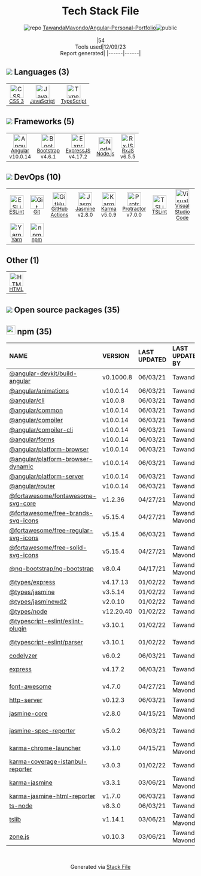 <!--
&lt;--- Readme.md Snippet without images Start ---&gt;
## Tech Stack
TawandaMavondo/Angular-Personal-Portfolio is built on the following main stack:

- [Jasmine](http://jasmine.github.io/) – Javascript Testing Framework
- [Node.js](http://nodejs.org/) – Frameworks (Full Stack)
- [Bootstrap](http://getbootstrap.com/) – Front-End Frameworks
- [ExpressJS](http://expressjs.com/) – Microframeworks (Backend)
- [JavaScript](https://developer.mozilla.org/en-US/docs/Web/JavaScript) – Languages
- [Karma](http://karma-runner.github.io/) – Browser Testing
- [TypeScript](http://www.typescriptlang.org) – Languages
- [Protractor](http://angular.github.io/protractor) – Javascript Testing Framework
- [RxJS](http://reactivex.io/rxjs/) – Concurrency Frameworks
- [ESLint](http://eslint.org/) – Code Review
- [Angular](https://angular.io) – Javascript MVC Frameworks
- [Visual Studio Code](https://code.visualstudio.com/) – Text Editor
- [TSLint](https://github.com/palantir/tslint) – Code Review
- [Yarn](https://yarnpkg.com/) – Front End Package Manager
- [GitHub Actions](https://github.com/features/actions) – Continuous Integration

Full tech stack [here](/techstack.md)

&lt;--- Readme.md Snippet without images End ---&gt;

&lt;--- Readme.md Snippet with images Start ---&gt;
## Tech Stack
TawandaMavondo/Angular-Personal-Portfolio is built on the following main stack:

- <img width='25' height='25' src='https://img.stackshare.io/service/831/7c0b595409af531b9cdeb07f8c513e8b.png' alt='Jasmine'/> [Jasmine](http://jasmine.github.io/) – Javascript Testing Framework
- <img width='25' height='25' src='https://img.stackshare.io/service/1011/n1JRsFeB_400x400.png' alt='Node.js'/> [Node.js](http://nodejs.org/) – Frameworks (Full Stack)
- <img width='25' height='25' src='https://img.stackshare.io/service/1101/C9QJ7V3X.png' alt='Bootstrap'/> [Bootstrap](http://getbootstrap.com/) – Front-End Frameworks
- <img width='25' height='25' src='https://img.stackshare.io/service/1163/hashtag.png' alt='ExpressJS'/> [ExpressJS](http://expressjs.com/) – Microframeworks (Backend)
- <img width='25' height='25' src='https://img.stackshare.io/service/1209/javascript.jpeg' alt='JavaScript'/> [JavaScript](https://developer.mozilla.org/en-US/docs/Web/JavaScript) – Languages
- <img width='25' height='25' src='https://img.stackshare.io/service/1420/TidYGd6a.png' alt='Karma'/> [Karma](http://karma-runner.github.io/) – Browser Testing
- <img width='25' height='25' src='https://img.stackshare.io/service/1612/bynNY5dJ.jpg' alt='TypeScript'/> [TypeScript](http://www.typescriptlang.org) – Languages
- <img width='25' height='25' src='https://img.stackshare.io/service/1754/protractor-logo1.png' alt='Protractor'/> [Protractor](http://angular.github.io/protractor) – Javascript Testing Framework
- <img width='25' height='25' src='https://img.stackshare.io/service/1796/984368.png' alt='RxJS'/> [RxJS](http://reactivex.io/rxjs/) – Concurrency Frameworks
- <img width='25' height='25' src='https://img.stackshare.io/service/3337/Q4L7Jncy.jpg' alt='ESLint'/> [ESLint](http://eslint.org/) – Code Review
- <img width='25' height='25' src='https://img.stackshare.io/service/3745/cb8U-gL6_400x400.jpg' alt='Angular'/> [Angular](https://angular.io) – Javascript MVC Frameworks
- <img width='25' height='25' src='https://img.stackshare.io/service/4202/Visual_Studio_Code_logo.png' alt='Visual Studio Code'/> [Visual Studio Code](https://code.visualstudio.com/) – Text Editor
- <img width='25' height='25' src='https://img.stackshare.io/service/5561/303157.png' alt='TSLint'/> [TSLint](https://github.com/palantir/tslint) – Code Review
- <img width='25' height='25' src='https://img.stackshare.io/service/5848/44mC-kJ3.jpg' alt='Yarn'/> [Yarn](https://yarnpkg.com/) – Front End Package Manager
- <img width='25' height='25' src='https://img.stackshare.io/service/11563/actions.png' alt='GitHub Actions'/> [GitHub Actions](https://github.com/features/actions) – Continuous Integration

Full tech stack [here](/techstack.md)

&lt;--- Readme.md Snippet with images End ---&gt;
-->
<div align="center">

# Tech Stack File
![](https://img.stackshare.io/repo.svg "repo") [TawandaMavondo/Angular-Personal-Portfolio](https://github.com/TawandaMavondo/Angular-Personal-Portfolio)![](https://img.stackshare.io/public_badge.svg "public")
<br/><br/>
|54<br/>Tools used|12/09/23 <br/>Report generated|
|------|------|
</div>

## <img src='https://img.stackshare.io/languages.svg'/> Languages (3)
<table><tr>
  <td align='center'>
  <img width='36' height='36' src='https://img.stackshare.io/service/6727/css.png' alt='CSS 3'>
  <br>
  <sub><a href="https://developer.mozilla.org/en-US/docs/Web/CSS/CSS3">CSS 3</a></sub>
  <br>
  <sub></sub>
</td>

<td align='center'>
  <img width='36' height='36' src='https://img.stackshare.io/service/1209/javascript.jpeg' alt='JavaScript'>
  <br>
  <sub><a href="https://developer.mozilla.org/en-US/docs/Web/JavaScript">JavaScript</a></sub>
  <br>
  <sub></sub>
</td>

<td align='center'>
  <img width='36' height='36' src='https://img.stackshare.io/service/1612/bynNY5dJ.jpg' alt='TypeScript'>
  <br>
  <sub><a href="http://www.typescriptlang.org">TypeScript</a></sub>
  <br>
  <sub></sub>
</td>

</tr>
</table>

## <img src='https://img.stackshare.io/frameworks.svg'/> Frameworks (5)
<table><tr>
  <td align='center'>
  <img width='36' height='36' src='https://img.stackshare.io/service/3745/cb8U-gL6_400x400.jpg' alt='Angular'>
  <br>
  <sub><a href="https://angular.io">Angular</a></sub>
  <br>
  <sub>v10.0.14</sub>
</td>

<td align='center'>
  <img width='36' height='36' src='https://img.stackshare.io/service/1101/C9QJ7V3X.png' alt='Bootstrap'>
  <br>
  <sub><a href="http://getbootstrap.com/">Bootstrap</a></sub>
  <br>
  <sub>v4.6.1</sub>
</td>

<td align='center'>
  <img width='36' height='36' src='https://img.stackshare.io/service/1163/hashtag.png' alt='ExpressJS'>
  <br>
  <sub><a href="http://expressjs.com/">ExpressJS</a></sub>
  <br>
  <sub>v4.17.2</sub>
</td>

<td align='center'>
  <img width='36' height='36' src='https://img.stackshare.io/service/1011/n1JRsFeB_400x400.png' alt='Node.js'>
  <br>
  <sub><a href="http://nodejs.org/">Node.js</a></sub>
  <br>
  <sub></sub>
</td>

<td align='center'>
  <img width='36' height='36' src='https://img.stackshare.io/service/1796/984368.png' alt='RxJS'>
  <br>
  <sub><a href="http://reactivex.io/rxjs/">RxJS</a></sub>
  <br>
  <sub>v6.5.5</sub>
</td>

</tr>
</table>

## <img src='https://img.stackshare.io/devops.svg'/> DevOps (10)
<table><tr>
  <td align='center'>
  <img width='36' height='36' src='https://img.stackshare.io/service/3337/Q4L7Jncy.jpg' alt='ESLint'>
  <br>
  <sub><a href="http://eslint.org/">ESLint</a></sub>
  <br>
  <sub></sub>
</td>

<td align='center'>
  <img width='36' height='36' src='https://img.stackshare.io/service/1046/git.png' alt='Git'>
  <br>
  <sub><a href="http://git-scm.com/">Git</a></sub>
  <br>
  <sub></sub>
</td>

<td align='center'>
  <img width='36' height='36' src='https://img.stackshare.io/service/11563/actions.png' alt='GitHub Actions'>
  <br>
  <sub><a href="https://github.com/features/actions">GitHub Actions</a></sub>
  <br>
  <sub></sub>
</td>

<td align='center'>
  <img width='36' height='36' src='https://img.stackshare.io/service/831/7c0b595409af531b9cdeb07f8c513e8b.png' alt='Jasmine'>
  <br>
  <sub><a href="http://jasmine.github.io/">Jasmine</a></sub>
  <br>
  <sub>v2.8.0</sub>
</td>

<td align='center'>
  <img width='36' height='36' src='https://img.stackshare.io/service/1420/TidYGd6a.png' alt='Karma'>
  <br>
  <sub><a href="http://karma-runner.github.io/">Karma</a></sub>
  <br>
  <sub>v5.0.9</sub>
</td>

<td align='center'>
  <img width='36' height='36' src='https://img.stackshare.io/service/1754/protractor-logo1.png' alt='Protractor'>
  <br>
  <sub><a href="http://angular.github.io/protractor">Protractor</a></sub>
  <br>
  <sub>v7.0.0</sub>
</td>

<td align='center'>
  <img width='36' height='36' src='https://img.stackshare.io/service/5561/303157.png' alt='TSLint'>
  <br>
  <sub><a href="https://github.com/palantir/tslint">TSLint</a></sub>
  <br>
  <sub></sub>
</td>

<td align='center'>
  <img width='36' height='36' src='https://img.stackshare.io/service/4202/Visual_Studio_Code_logo.png' alt='Visual Studio Code'>
  <br>
  <sub><a href="https://code.visualstudio.com/">Visual Studio Code</a></sub>
  <br>
  <sub></sub>
</td>

</tr>
<tr>
  <td align='center'>
  <img width='36' height='36' src='https://img.stackshare.io/service/5848/44mC-kJ3.jpg' alt='Yarn'>
  <br>
  <sub><a href="https://yarnpkg.com/">Yarn</a></sub>
  <br>
  <sub></sub>
</td>

<td align='center'>
  <img width='36' height='36' src='https://img.stackshare.io/service/1120/lejvzrnlpb308aftn31u.png' alt='npm'>
  <br>
  <sub><a href="https://www.npmjs.com/">npm</a></sub>
  <br>
  <sub></sub>
</td>

</tr>
</table>

## Other (1)
<table><tr>
  <td align='center'>
  <img width='36' height='36' src='https://img.stackshare.io/service/2270/no-img-open-source.png' alt='HTML'>
  <br>
  <sub><a href="http://">HTML</a></sub>
  <br>
  <sub></sub>
</td>

</tr>
</table>


## <img src='https://img.stackshare.io/group.svg' /> Open source packages (35)</h2>

## <img width='24' height='24' src='https://img.stackshare.io/service/1120/lejvzrnlpb308aftn31u.png'/> npm (35)

|NAME|VERSION|LAST UPDATED|LAST UPDATED BY|LICENSE|VULNERABILITIES|
|:------|:------|:------|:------|:------|:------|
|[@angular-devkit/build-angular](https://www.npmjs.com/@angular-devkit/build-angular)|v0.1000.8|06/03/21|Tawanda |MIT|N/A|
|[@angular/animations](https://www.npmjs.com/@angular/animations)|v10.0.14|06/03/21|Tawanda |MIT|N/A|
|[@angular/cli](https://www.npmjs.com/@angular/cli)|v10.0.8|06/03/21|Tawanda |MIT|N/A|
|[@angular/common](https://www.npmjs.com/@angular/common)|v10.0.14|06/03/21|Tawanda |MIT|N/A|
|[@angular/compiler](https://www.npmjs.com/@angular/compiler)|v10.0.14|06/03/21|Tawanda |MIT|N/A|
|[@angular/compiler-cli](https://www.npmjs.com/@angular/compiler-cli)|v10.0.14|06/03/21|Tawanda |MIT|N/A|
|[@angular/forms](https://www.npmjs.com/@angular/forms)|v10.0.14|06/03/21|Tawanda |MIT|N/A|
|[@angular/platform-browser](https://www.npmjs.com/@angular/platform-browser)|v10.0.14|06/03/21|Tawanda |MIT|N/A|
|[@angular/platform-browser-dynamic](https://www.npmjs.com/@angular/platform-browser-dynamic)|v10.0.14|06/03/21|Tawanda |MIT|N/A|
|[@angular/platform-server](https://www.npmjs.com/@angular/platform-server)|v10.0.14|06/03/21|Tawanda |MIT|N/A|
|[@angular/router](https://www.npmjs.com/@angular/router)|v10.0.14|06/03/21|Tawanda |MIT|N/A|
|[@fortawesome/fontawesome-svg-core](https://www.npmjs.com/@fortawesome/fontawesome-svg-core)|v1.2.36|04/27/21|Tawanda Mavondo |MIT|N/A|
|[@fortawesome/free-brands-svg-icons](https://www.npmjs.com/@fortawesome/free-brands-svg-icons)|v5.15.4|04/27/21|Tawanda Mavondo |CC-BY-4.0,MIT|N/A|
|[@fortawesome/free-regular-svg-icons](https://www.npmjs.com/@fortawesome/free-regular-svg-icons)|v5.15.4|06/03/21|Tawanda |CC-BY-4.0,MIT|N/A|
|[@fortawesome/free-solid-svg-icons](https://www.npmjs.com/@fortawesome/free-solid-svg-icons)|v5.15.4|04/27/21|Tawanda Mavondo |CC-BY-4.0,MIT|N/A|
|[@ng-bootstrap/ng-bootstrap](https://www.npmjs.com/@ng-bootstrap/ng-bootstrap)|v8.0.4|04/17/21|Tawanda Mavondo |MIT|N/A|
|[@types/express](https://www.npmjs.com/@types/express)|v4.17.13|01/02/22|Tawanda |MIT|N/A|
|[@types/jasmine](https://www.npmjs.com/@types/jasmine)|v3.5.14|01/02/22|Tawanda |MIT|N/A|
|[@types/jasminewd2](https://www.npmjs.com/@types/jasminewd2)|v2.0.10|01/02/22|Tawanda |MIT|N/A|
|[@types/node](https://www.npmjs.com/@types/node)|v12.20.40|01/02/22|Tawanda |MIT|N/A|
|[@typescript-eslint/eslint-plugin](https://www.npmjs.com/@typescript-eslint/eslint-plugin)|v3.10.1|01/02/22|Tawanda |MIT|N/A|
|[@typescript-eslint/parser](https://www.npmjs.com/@typescript-eslint/parser)|v3.10.1|01/02/22|Tawanda |BSD-2-Clause|N/A|
|[codelyzer](https://www.npmjs.com/codelyzer)|v6.0.2|06/03/21|Tawanda |MIT|N/A|
|[express](https://www.npmjs.com/express)|v4.17.2|06/03/21|Tawanda |MIT|[CVE-2022-24999](https://github.com/advisories/GHSA-hrpp-h998-j3pp) (High)|
|[font-awesome](https://www.npmjs.com/font-awesome)|v4.7.0|04/27/21|Tawanda Mavondo |OFL-1.1,MIT|N/A|
|[http-server](https://www.npmjs.com/http-server)|v0.12.3|06/03/21|Tawanda |MIT|N/A|
|[jasmine-core](https://www.npmjs.com/jasmine-core)|v2.8.0|04/15/21|Tawanda Mavondo |MIT|N/A|
|[jasmine-spec-reporter](https://www.npmjs.com/jasmine-spec-reporter)|v5.0.2|06/03/21|Tawanda |Apache-2.0|N/A|
|[karma-chrome-launcher](https://www.npmjs.com/karma-chrome-launcher)|v3.1.0|04/15/21|Tawanda Mavondo |MIT|N/A|
|[karma-coverage-istanbul-reporter](https://www.npmjs.com/karma-coverage-istanbul-reporter)|v3.0.3|01/02/22|Tawanda |MIT|N/A|
|[karma-jasmine](https://www.npmjs.com/karma-jasmine)|v3.3.1|03/06/21|Tawanda Mavondo |MIT|N/A|
|[karma-jasmine-html-reporter](https://www.npmjs.com/karma-jasmine-html-reporter)|v1.7.0|06/03/21|Tawanda |MIT|N/A|
|[ts-node](https://www.npmjs.com/ts-node)|v8.3.0|06/03/21|Tawanda |MIT|N/A|
|[tslib](https://www.npmjs.com/tslib)|v1.14.1|03/06/21|Tawanda Mavondo |0BSD|N/A|
|[zone.js](https://www.npmjs.com/zone.js)|v0.10.3|03/06/21|Tawanda Mavondo |MIT|N/A|

<br/>
<div align='center'>

Generated via [Stack File](https://github.com/marketplace/stack-file)
